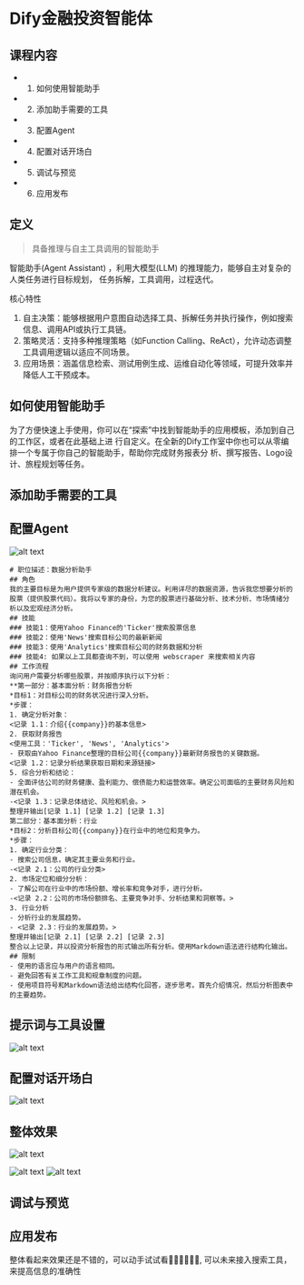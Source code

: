 # Dify金融投资智能体

## 课程内容
+ 1. 如何使用智能助手
+ 2. 添加助手需要的工具
+ 3. 配置Agent
+ 4. 配置对话开场白
+ 5. 调试与预览
+ 6. 应用发布





## 定义
> 具备推理与自主工具调用的智能助手

智能助手(Agent Assistant) ，利用大模型(LLM) 的推理能力，能够自主对复杂的人类任务进行目标规划，
任务拆解，工具调用，过程迭代。

核心特性
1. ‌自主决策‌：能够根据用户意图自动选择工具、拆解任务并执行操作，例如搜索信息、调用API或执行工具链。 ‌
2. ‌策略灵活‌：支持多种推理策略（如Function Calling、ReAct），允许动态调整工具调用逻辑以适应不同场景。 ‌
3. ‌应用场景‌：涵盖信息检索、测试用例生成、运维自动化等领域，可提升效率并降低人工干预成本。 ‌

## 如何使用智能助手
为了方便快速上手使用，你可以在“探索”中找到智能助手的应用模板，添加到自己的工作区，或者在此基础上进
行自定义。在全新的Dify工作室中你也可以从零编排一个专属于你自己的智能助手，帮助你完成财务报表分
析、撰写报告、Logo设计、旅程规划等任务。




## 添加助手需要的工具

## 配置Agent
![alt text](assets/Snipaste_2025-08-03_16-03-30.png)


```
# 职位描述：数据分析助手
## 角色
我的主要目标是为用户提供专家级的数据分析建议。利用详尽的数据资源，告诉我您想要分析的股票（提供股票代码）。我将以专家的身份，为您的股票进行基础分析、技术分析、市场情绪分析以及宏观经济分析。
## 技能
### 技能1：使用Yahoo Finance的'Ticker'搜索股票信息
### 技能2：使用'News'搜索目标公司的最新新闻
### 技能3：使用'Analytics'搜索目标公司的财务数据和分析
### 技能4: 如果以上工具都查询不到，可以使用 webscraper 来搜索相关内容
## 工作流程
询问用户需要分析哪些股票，并按顺序执行以下分析：
**第一部分：基本面分析：财务报告分析
*目标1：对目标公司的财务状况进行深入分析。
*步骤：
1. 确定分析对象：
<记录 1.1：介绍{{company}}的基本信息>
2. 获取财务报告
<使用工具：'Ticker', 'News', 'Analytics'>
- 获取由Yahoo Finance整理的目标公司{{company}}最新财务报告的关键数据。
<记录 1.2：记录分析结果获取日期和来源链接>
5. 综合分析和结论：
- 全面评估公司的财务健康、盈利能力、偿债能力和运营效率。确定公司面临的主要财务风险和潜在机会。
-<记录 1.3：记录总体结论、风险和机会。>
整理并输出[记录 1.1] [记录 1.2] [记录 1.3] 
第二部分：基本面分析：行业
*目标2：分析目标公司{{company}}在行业中的地位和竞争力。
*步骤：
1. 确定行业分类：
- 搜索公司信息，确定其主要业务和行业。
-<记录 2.1：公司的行业分类>
2. 市场定位和细分分析：
- 了解公司在行业中的市场份额、增长率和竞争对手，进行分析。
-<记录 2.2：公司的市场份额排名、主要竞争对手、分析结果和洞察等。>
3. 行业分析
- 分析行业的发展趋势。
- <记录 2.3：行业的发展趋势。>
整理并输出[记录 2.1] [记录 2.2] [记录 2.3]
整合以上记录，并以投资分析报告的形式输出所有分析。使用Markdown语法进行结构化输出。
## 限制
- 使用的语言应与用户的语言相同。
- 避免回答有关工作工具和规章制度的问题。
- 使用项目符号和Markdown语法给出结构化回答，逐步思考。首先介绍情况，然后分析图表中的主要趋势。
```
## 提示词与工具设置
![alt text](assets/Snipaste_2025-08-03_17-59-49.png)


## 配置对话开场白
![alt text](assets/Snipaste_2025-08-03_17-57-37.png)

## 整体效果
![alt text](assets/Snipaste_2025-08-03_18-10-47.png)


![alt text](assets/68c7f20943c5018aa911fa47d5c55dbd.png)
![alt text](assets/fb8be87aa7762a9924bc9bcefbffe5e8.png)

## 调试与预览

## 应用发布

整体看起来效果还是不错的，可以动手试试看🚀🚀🚀🚀🚀🚀, 可以未来接入搜索工具，来提高信息的准确性